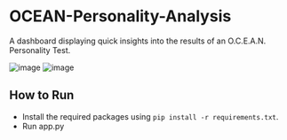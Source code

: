 # OCEAN-Personality-Analysis

A dashboard displaying quick insights into the results of an O.C.E.A.N. Personality Test.

![image](https://github.com/SyedBaqarAbbas/OCEAN-Personality-Analysis/assets/73883918/52b3a782-33ab-42fe-902c-ca10243ba60a)
![image](https://github.com/SyedBaqarAbbas/OCEAN-Personality-Analysis/assets/73883918/14ff69da-890e-44af-94c0-027dd9e213e5)

## How to Run
- Install the required packages using `pip install -r requirements.txt`.
- Run app.py
